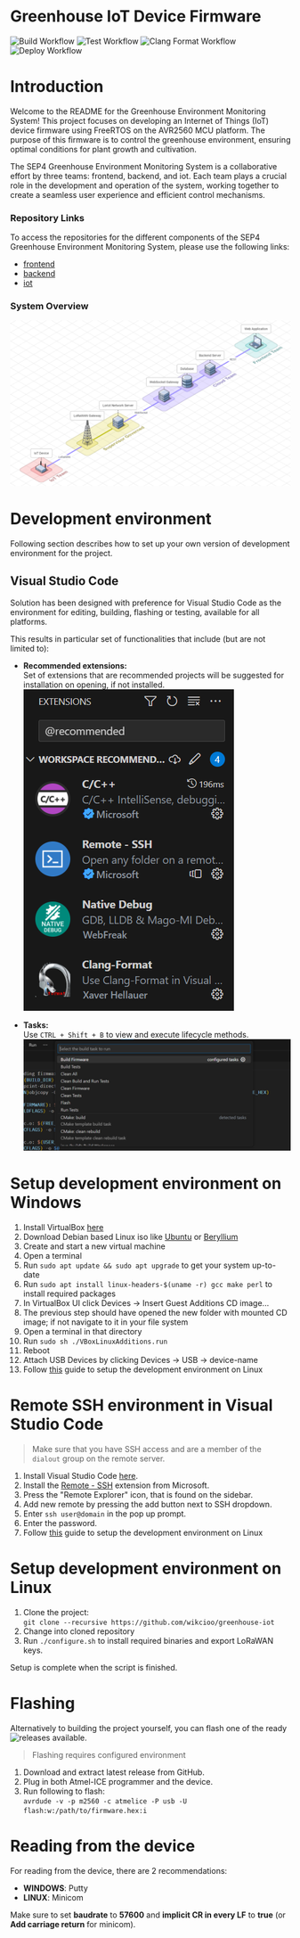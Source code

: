 # Greenhouse IoT Device Firmware

![Build Workflow](https://github.com/wikcioo/greenhouse-iot/actions/workflows/build.yml/badge.svg)
![Test Workflow](https://github.com/wikcioo/greenhouse-iot/actions/workflows/test.yml/badge.svg)
![Clang Format Workflow](https://github.com/wikcioo/greenhouse-iot/actions/workflows/clang-format-check.yml/badge.svg)
![Deploy Workflow](https://github.com/wikcioo/greenhouse-iot/actions/workflows/deploy-and-release.yml/badge.svg)

# Introduction

Welcome to the README for the Greenhouse Environment Monitoring System! This project focuses on developing an Internet of Things (IoT) device firmware using FreeRTOS on the AVR2560 MCU platform. The purpose of this firmware is to control the greenhouse environment, ensuring optimal conditions for plant growth and cultivation.

The SEP4 Greenhouse Environment Monitoring System is a collaborative effort by three teams: frontend, backend, and iot. Each team plays a crucial role in the development and operation of the system, working together to create a seamless user experience and efficient control mechanisms.

### Repository Links

To access the repositories for the different components of the SEP4 Greenhouse Environment Monitoring System, please use the following links:

- [frontend](https://github.com/ham222/greenhouse-frontend)<br/>
- [backend](https://github.com/xoxkoo/greenhouse-backend)
- [iot](https://github.com/wikcioo/greenhouse-iot)

### System Overview

![System Overview](docs/images/sep4-system-overview.png)

# Development environment

Following section describes how to set up your own version of development environment for the project.

## Visual Studio Code

Solution has been designed with preference for Visual Studio Code as the environment for editing, building, flashing or testing, available for all platforms.

This results in particular set of functionalities that include (but are not limited to):

- **Recommended extensions:**\
  Set of extensions that are recommended projects will be suggested for installation on opening, if not installed.\
  ![Extensions](docs/images/sep4-vs-extensions.png)

- **Tasks:**\
  Use `CTRL + Shift + B` to view and execute lifecycle methods.\
  ![Tasks](docs/images/sep4-vs-tasks.png)

# Setup development environment on Windows

1. Install VirtualBox [here](https://www.virtualbox.org/wiki/Downloads)
2. Download Debian based Linux iso like [Ubuntu](https://ubuntu.com/download) or [Beryllium](https://www.bunsenlabs.org/installation.html)
3. Create and start a new virtual machine
4. Open a terminal
5. Run `sudo apt update && sudo apt upgrade` to get your system up-to-date
6. Run `sudo apt install linux-headers-$(uname -r) gcc make perl` to install required packages
7. In VirtualBox UI click Devices -> Insert Guest Additions CD image...
8. The previous step should have opened the new folder with mounted CD image; if not navigate to it in your file system
9. Open a terminal in that directory
10. Run `sudo sh ./VBoxLinuxAdditions.run`
11. Reboot
12. Attach USB Devices by clicking Devices -> USB -> device-name
13. Follow [this](#setup-development-environment-on-linux) guide to setup the development environment on Linux

# Remote SSH environment in Visual Studio Code

> Make sure that you have SSH access and are a member of the `dialout` group on the remote server.

1. Install Visual Studio Code [here](https://code.visualstudio.com/download).
2. Install the [Remote - SSH](https://marketplace.visualstudio.com/items?itemName=ms-vscode-remote.remote-ssh) extension from Microsoft.
3. Press the "Remote Explorer" icon, that is found on the sidebar.
4. Add new remote by pressing the add button next to SSH dropdown.
5. Enter `ssh user@domain` in the pop up prompt.
6. Enter the password.
7. Follow [this](#setup-development-environment-on-linux) guide to setup the development environment on Linux

# Setup development environment on Linux

1. Clone the project:\
   `git clone --recursive https://github.com/wikcioo/greenhouse-iot`
2. Change into cloned repository
3. Run `./configure.sh` to install required binaries and export LoRaWAN keys.

Setup is complete when the script is finished.

# Flashing

Alternatively to building the project yourself, you can flash one of the ready ![releases](https://github.com/wikcioo/greenhouse-iot/releases) available.

> Flashing requires configured environment

1. Download and extract latest release from GitHub.
2. Plug in both Atmel-ICE programmer and the device.
3. Run following to flash:\
   `avrdude -v -p m2560 -c atmelice -P usb -U flash:w:/path/to/firmware.hex:i`

# Reading from the device

For reading from the device, there are 2 recommendations:

- **WINDOWS**: Putty
- **LINUX**: Minicom

Make sure to set **baudrate** to **57600** and **implicit CR in every LF** to **true** (or **Add carriage return** for minicom).
